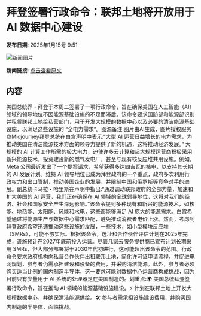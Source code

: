 # 拜登签署行政命令：联邦土地将开放用于 AI 数据中心建设

**发布日期**: 2025年1月15号 9:51

![新闻图片](https://pic.chinaz.com/picmap/202305091141375815_6.jpg)

**新闻链接**: [点击查看原文](https://www.aibase.com/zh/news/14718)

## 内容

美国总统乔・拜登于本周二签署了一项行政命令，旨在确保美国在人工智能（AI）领域的领导地位不因能源基础设施的不足而滞后。该命令要求国防部和能源部识别并租赁联邦土地给私营部门，用于开发大规模的数据中心以及必要的清洁能源基础设施，以满足这些设施的 “全电力需求”。图源备注:图片由AI生成，图片授权服务商Midjourney拜登总统在白宫声明中表示:“大型 AI 运营日益增长的电力需求，为推动美国在清洁能源技术方面的领导力提供了新的机遇，这将推动经济发展。” 大规模的 AI 计算工作所需的极大电力，迫使许多云计算和超大规模运营商积极采用新兴能源技术，投资建设新的燃气发电厂，甚至与现有核反应堆共用设施。例如，Meta 公司最近发出了一个提案请求，希望获得多达四吉瓦的核电，以支持其长期的 AI 发展计划。维持 AI 领导地位已成为拜登政府的一个重点，政府多次利用行政权力和出口管制，推动美国企业的发展，并限制中国和俄罗斯等竞争对手的进展。副总统卡马拉・哈里斯在声明中指出:“通过调动联邦政府的全部力量，加速和扩大美国的 AI 运营，我们正在确保在 AI 领域的全球领导地位，这将对我们的经济、社会和国家安全产生深远影响。”该命令提到多种现有和新兴的能源技术，如核能、地热能、太阳能、风能和水电，这些都能够满足 AI 庞大的能源需求。白宫希望通过将能源生产与数据中心需求匹配，避免推动消费者电价上涨。然而，考虑到拜登政府希望迅速推动这些设施的发展，一些技术，如小型模块反应堆（SMRs），可能不够实际。根据该命令，选址和合作伙伴评估计划在2025年完成，设施预计在2027年底前投入运营。尽管几家云服务提供商已宣布计划长期采用 SMRs，但大部分部署将于2030年代初进行，这可能超出该命令的范围。行政命令要求政府机构向私营合作伙伴出租联邦土地，简化许可证申请流程，并促进电网规划，参与者仍需承担建设和设备的费用，并采购清洁能源。此外，参与者必须购买适当比例的国内制造半导体，这一要求可能对数据中心运营商构成挑战，因为目前只有少量用于 AI 系统的处理器是在美国制造的。划重点:🌍 美国总统拜登签署行政命令，旨在推动 AI 领域的能源基础设施建设。⚡ 计划在联邦土地上开发大规模数据中心，并确保清洁能源供给。🛠️ 参与者需承担设施建设费用，并购买国内制造的半导体，面临挑战。

